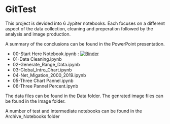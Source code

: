 # GitTest



This project is devided into 6 Jypiter notebooks.
Each focuses on a different aspect of the data collection, cleaning and preperation followed by the analysis and image production.

A summary of the conclusions can be found in the PowerPoint presentation.

 - 00-Start Here Notebook.ipynb : [![Binder](https://mybinder.org/badge_logo.svg)](https://mybinder.org/v2/gh/StarShipTutor/GitTest/main?labpath=BinderTestNotebook.ipynb)
 - 01-Data Cleaning.ipynb
 - 02-Generate_Range_Data.ipynb
 - 03-Global_Intro_Chart.ipynb
 - 04-Net_Migation_2000_2019.ipynb
 - 05-Three Chart Pannel.ipynb
 - 06-Three Pannel Percent.ipynb

The data files can be found in the Data folder.
The genrated image files can be found in the Image folder.

A number of test and intermediate notebooks can be found in the Archive_Notebooks folder
